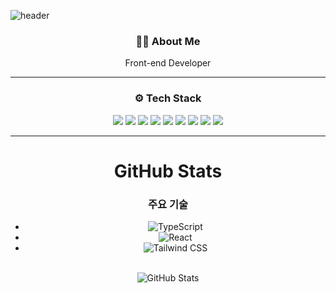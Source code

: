 
![header](https://capsule-render.vercel.app/api?type=waving&color=0:000000,100:434343&height=220&section=header&text=SEOYEON&fontColor=ffffff&fontSize=40&fontAlign=50&fontAlignY=40&desc=&descAlign=50&descAlignY=65)

<div align="center">

### 🧑‍💻 About Me
Front-end Developer

---

### ⚙️ Tech Stack

<img src="https://img.shields.io/badge/HTML-000000?style=flat&logo=html5&logoColor=white"/>
<img src="https://img.shields.io/badge/CSS-000000?style=flat&logo=css3&logoColor=white"/>
<img src="https://img.shields.io/badge/JavaScript-000000?style=flat&logo=javascript&logoColor=white"/>
<img src="https://img.shields.io/badge/TypeScript-000000?style=flat&logo=typescript&logoColor=white"/>
<img src="https://img.shields.io/badge/React-000000?style=flat&logo=react&logoColor=white"/>
<img src="https://img.shields.io/badge/TailwindCSS-000000?style=flat&logo=tailwindcss&logoColor=white"/>
<img src="https://img.shields.io/badge/Git-000000?style=flat&logo=git&logoColor=white"/>
<img src="https://img.shields.io/badge/GitHub-000000?style=flat&logo=github&logoColor=white"/>
<img src="https://img.shields.io/badge/VSCode-000000?style=flat&logo=visualstudiocode&logoColor=white"/>

---

# GitHub Stats

<div align="center">

### 주요 기술

- ![TypeScript](https://img.shields.io/badge/-TypeScript-000000?style=flat&logo=typescript&logoColor=white)
- ![React](https://img.shields.io/badge/-React-000000?style=flat&logo=react&logoColor=white)
- ![Tailwind CSS](https://img.shields.io/badge/-Tailwind_CSS-000000?style=flat&logo=tailwind-css&logoColor=white)

<br />

<img src="https://github-readme-stats.vercel.app/api?username=seoxeon09&show_icons=true&theme=dark&hide_border=true&include_all_commits=true&count_private=true" alt="GitHub Stats" />

</div>


